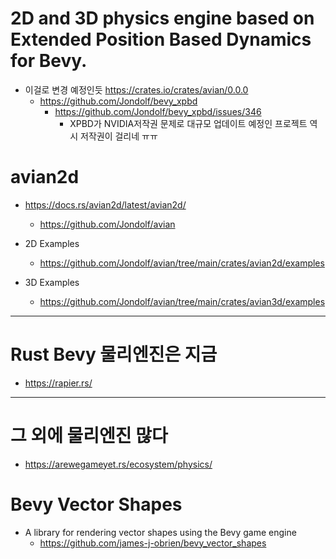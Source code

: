 # 2D and 3D physics engine based on Extended Position Based Dynamics for Bevy.
- 이걸로 변경 예정인듯 https://crates.io/crates/avian/0.0.0
  - https://github.com/Jondolf/bevy_xpbd
    - https://github.com/Jondolf/bevy_xpbd/issues/346
      - XPBD가 NVIDIA저작권 문제로 대규모 업데이트 예정인 프로젝트 역시 저작권이 걸리네 ㅠㅠ

# avian2d
- https://docs.rs/avian2d/latest/avian2d/
  - https://github.com/Jondolf/avian

- 2D Examples
  - https://github.com/Jondolf/avian/tree/main/crates/avian2d/examples

- 3D Examples
  - https://github.com/Jondolf/avian/tree/main/crates/avian3d/examples

<hr>

# Rust Bevy 물리엔진은 지금 
- https://rapier.rs/

<hr>

# 그 외에 물리엔진 많다
- https://arewegameyet.rs/ecosystem/physics/

# Bevy Vector Shapes
- A library for rendering vector shapes using the Bevy game engine
  - https://github.com/james-j-obrien/bevy_vector_shapes
